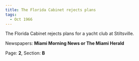 ```yaml
---  
title: The Florida Cabinet rejects plans  
tags:  
  - Oct 1966  
---  
```

  
The Florida Cabinet rejects plans for a yacht club at Stiltsville.  
  
Newspapers: **Miami Morning News or The Miami Herald**  
  
Page: **2**, Section: **B** 
